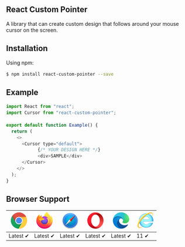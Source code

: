 ## React Custom Pointer

A library that can create custom design that follows around your mouse cursor on the screen.

## Installation

Using npm:

```bash
$ npm install react-custom-pointer --save
```

## Example
```javascript
import React from "react";
import Cursor from "react-custom-pointer";

export default function Example() {
  return (
    <>
      <Cursor type="default">
            {/* YOUR DESIGN HERE */}
            <div>SAMPLE</div>
      </Cursor>
    </>
  );
}
```


## Browser Support

![Chrome](https://raw.githubusercontent.com/jayariglesias/jayariglesias/main/chrome.png) | ![Firefox](https://raw.githubusercontent.com/jayariglesias/jayariglesias/main/firefox.png) | ![Safari](https://raw.githubusercontent.com/jayariglesias/jayariglesias/main/safari.png) | ![Opera](https://raw.githubusercontent.com/jayariglesias/jayariglesias/main/opera.png) | ![Edge](https://raw.githubusercontent.com/jayariglesias/jayariglesias/main/chromium.png) | ![IE](https://raw.githubusercontent.com/jayariglesias/jayariglesias/main/explorer.png) |
--- | --- | --- | --- | --- | --- |
Latest ✔ | Latest ✔ | Latest ✔ | Latest ✔ | Latest ✔ | 11 ✔ |




